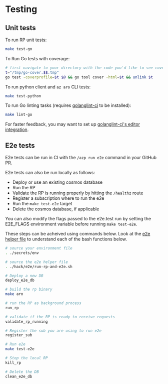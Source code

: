 # Testing

## Unit tests

To run RP unit tests:

```bash
make test-go
```

To Run Go tests with coverage:

```bash
# first navigate to your directory with the code you'd like to see coverage on
t="/tmp/go-cover.$$.tmp" 
go test -coverprofile=$t $@ && go tool cover -html=$t && unlink $t
```

To run python client and `az aro` CLI tests:

```bash
make test-python
```

To run Go linting tasks (requires [golanglint-ci](https://golangci-lint.run/usage/install/) to be installed):

```bash
make lint-go
```

For faster feedback, you may want to set up [golanglint-ci's editor integration](https://golangci-lint.run/usage/integrations/).

## E2e tests

E2e tests can be run in CI with the `/azp run e2e` command in your GitHub PR.

E2e tests can also be run locally as follows:
- Deploy or use an existing cosmos database
- Run the RP
- Validate the RP is running properly by hitting the `/healthz` route
- Register a subscription where to run the e2e
- Run the `make test-e2e` target
- Delete the cosmos database, if applicable

You can also modify the flags passed to the e2e.test run by setting the E2E_FLAGS environment variable before running `make test-e2e`.

These steps can be acheived using commands below.  Look at the [e2e helper
file](../hack/e2e/run-rp-and-e2e.sh) to understand each of the bash functions
below.


```bash
# source your environment file
. ./secrets/env

# source the e2e helper file
. ./hack/e2e/run-rp-and-e2e.sh

# Deploy a new DB
deploy_e2e_db

# build the rp binary
make aro

# run the RP as background process
run_rp

# validate if the RP is ready to receive requests
validate_rp_running

# Register the sub you are using to run e2e
register_sub

# Run e2e
make test-e2e

# Stop the local RP
kill_rp

# Delete the DB
clean_e2e_db
```
